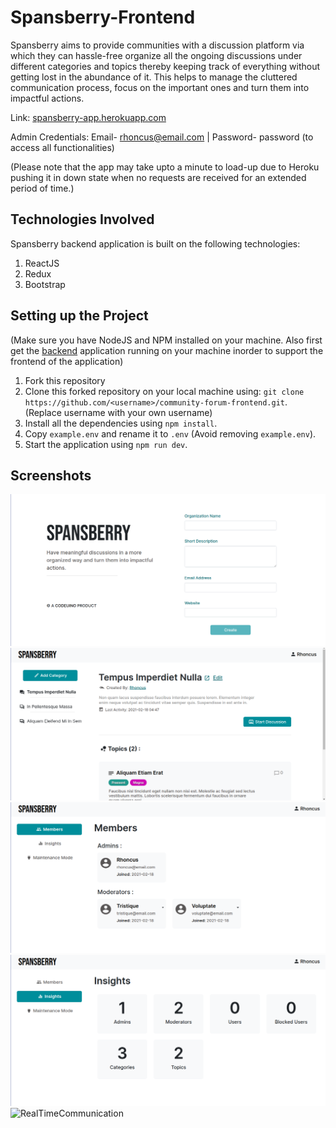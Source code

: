 # Spansberry-Frontend
Spansberry aims to provide communities with a discussion platform via which they can hassle-free organize all the ongoing discussions under different categories and topics thereby keeping track of everything without getting lost in the abundance of it. This helps to manage the cluttered communication process, focus on the important ones and turn them into impactful actions.

Link: [spansberry-app.herokuapp.com](https://spansberry-app.herokuapp.com/) 

Admin Credentials: Email- rhoncus@email.com | Password- password (to access all functionalities)

(Please note that the app may take upto a minute to load-up due to Heroku pushing it in down state when no requests are received for an extended period of time.)

## Technologies Involved
Spansberry backend application is built on the following technologies:
1. ReactJS 
2. Redux 
3. Bootstrap

##  Setting up the Project
(Make sure you have NodeJS and NPM installed on your machine. Also first get the [backend](https://github.com/codeuino/community-forum-backend) application running on your machine inorder to support the frontend of the application)
1. Fork this repository
2. Clone this forked repository on your local machine using: 
`git clone https://github.com/<username>/community-forum-frontend.git`. (Replace username with your own username)
3. Install all the dependencies using `npm install`.
4. Copy `example.env` and rename it to `.env` (Avoid removing `example.env`).
5. Start the application using `npm run dev`.

## Screenshots
![Setup](/screenshots/SetupPage.png)
![Dashboard](/screenshots/Dashboard.png)
![AdminDashboard](/screenshots/AdminDashboard.png)
![AdminDashboard](/screenshots/AdminDashboard2.png)
![RealTimeCommunication](/screenshots/RealTimeCommunication.gif)
